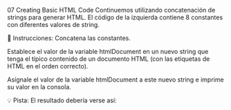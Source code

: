 07 Creating Basic HTML Code
Continuemos utilizando concatenación de strings para generar HTML. El código de la izquierda contiene 8 constantes con diferentes valores de string.

📝 Instrucciones:
Concatena las constantes.

Establece el valor de la variable htmlDocument en un nuevo string que tenga el típico contenido de un documento HTML (con las etiquetas de HTML en el orden correcto).

Asígnale el valor de la variable htmlDocument a este nuevo string e imprime su valor en la consola.

💡 Pista:
El resultado debería verse así:
<html><head><title></title></head><body></body></html>